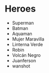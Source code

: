 # Heroes

* Superman
* Batman
* Aquaman
* Mujer Maravilla
* Linterna Verde
* Robin
* Volcán Negro
* Juanferson
* wanshot
